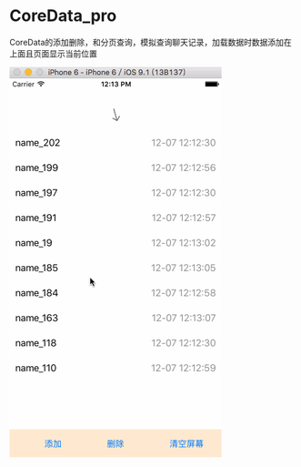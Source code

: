 # CoreData_pro
CoreData的添加删除，和分页查询，模拟查询聊天记录，加载数据时数据添加在上面且页面显示当前位置

![](https://github.com/jiutianhuanpei/CoreData_pro/raw/master/CoreData_pro/1.gif)

